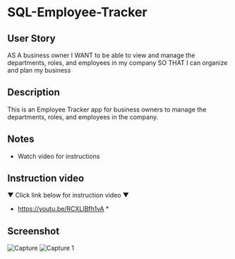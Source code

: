 # SQL-Employee-Tracker

## User Story
AS A business owner
I WANT to be able to view and manage the departments, roles, and employees in my company
SO THAT I can organize and plan my business

## Description
This is an Employee Tracker app for business owners to manage the departments, roles, and employees in the company.

## Notes
- Watch video for instructions

## Instruction video

▼ Click link below for instruction video ▼
* https://youtu.be/RCXLIBfh1vA *

## Screenshot
![Capture](https://user-images.githubusercontent.com/109838413/205793223-7dea8924-b82a-40b7-806b-ad7447644770.PNG)
![Capture 1](https://user-images.githubusercontent.com/109838413/205793227-3b241d93-bd6d-46c1-b2c5-e0dfb526feaf.PNG)

